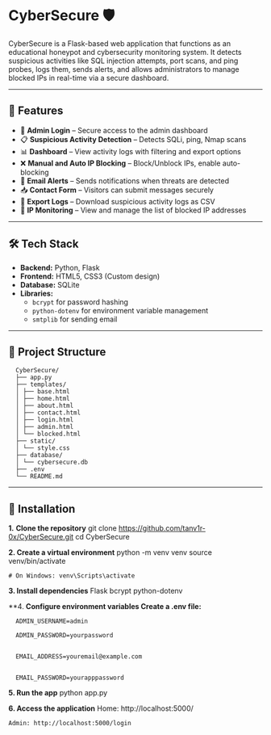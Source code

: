 # CyberSecure 🛡️

CyberSecure is a Flask-based web application that functions as an educational honeypot and cybersecurity monitoring system. It detects suspicious activities like SQL injection attempts, port scans, and ping probes, logs them, sends alerts, and allows administrators to manage blocked IPs in real-time via a secure dashboard.

---

## 🚀 Features

- 🔐 **Admin Login** – Secure access to the admin dashboard
- 📋 **Suspicious Activity Detection** – Detects SQLi, ping, Nmap scans
- 📊 **Dashboard** – View activity logs with filtering and export options
- ❌ **Manual and Auto IP Blocking** – Block/Unblock IPs, enable auto-blocking
- 📧 **Email Alerts** – Sends notifications when threats are detected
- 📥 **Contact Form** – Visitors can submit messages securely
- 💾 **Export Logs** – Download suspicious activity logs as CSV
- 🧱 **IP Monitoring** – View and manage the list of blocked IP addresses

---

## 🛠️ Tech Stack

- **Backend:** Python, Flask
- **Frontend:** HTML5, CSS3 (Custom design)
- **Database:** SQLite
- **Libraries:** 
  - `bcrypt` for password hashing
  - `python-dotenv` for environment variable management
  - `smtplib` for sending email
 
  
---

## 📁 Project Structure
      CyberSecure/
      ├── app.py
      ├── templates/
      │ ├── base.html
      │ ├── home.html
      │ ├── about.html
      │ ├── contact.html
      │ ├── login.html
      │ ├── admin.html
      │ └── blocked.html
      ├── static/
      │ └── style.css
      ├── database/
      │ └── cybersecure.db
      ├── .env
      └── README.md
---

## 🔧 Installation

**1.** **Clone the repository**
     git clone https://github.com/tanv1r-0x/CyberSecure.git
     cd CyberSecure

     
**2. Create a virtual environment**
    python -m venv venv
    source venv/bin/activate  
    
    # On Windows: venv\Scripts\activate

    
**3. Install dependencies**
    Flask
    bcrypt
    python-dotenv

**4. **Configure environment variables
      Create a .env file:**
      
      ADMIN_USERNAME=admin
     
      ADMIN_PASSWORD=yourpassword
     
      
      EMAIL_ADDRESS=youremail@example.com
    
      
      EMAIL_PASSWORD=yourapppassword


**5. Run the app**
    python app.py

  
**6. Access the application**
    Home: http://localhost:5000/
    
    Admin: http://localhost:5000/login
